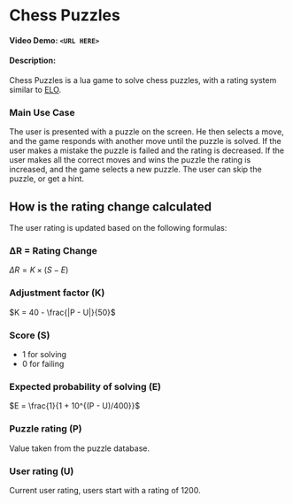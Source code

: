 # Chess Puzzles

#### Video Demo:  `<URL HERE>`

#### Description:

Chess Puzzles is a lua game to solve chess puzzles, with a rating system similar to [ELO](https://en.wikipedia.org/wiki/Elo_rating_system).

### Main Use Case

The user is presented with a puzzle on the screen. He then selects a move,
and the game responds with another move until the puzzle is solved. If the user
makes a mistake the puzzle is failed and the rating is decreased. If the user makes
all the correct moves and wins the puzzle the rating is increased, and the game selects a new puzzle. The user can skip the puzzle, or get a hint.

## How is the rating change calculated

The user rating is updated based on the following formulas:

### ΔR = Rating Change

$\Delta R = K \times (S - E)$

### Adjustment factor (K)

$K = 40 - \frac{|P - U|}{50}$

### Score (S)

- 1 for solving
- 0 for failing

### Expected probability of solving (E)

$E = \frac{1}{1 + 10^{(P - U)/400}}$

### Puzzle rating (P)

Value taken from the puzzle database.

### User rating (U)

Current user rating, users start with a rating of 1200.
